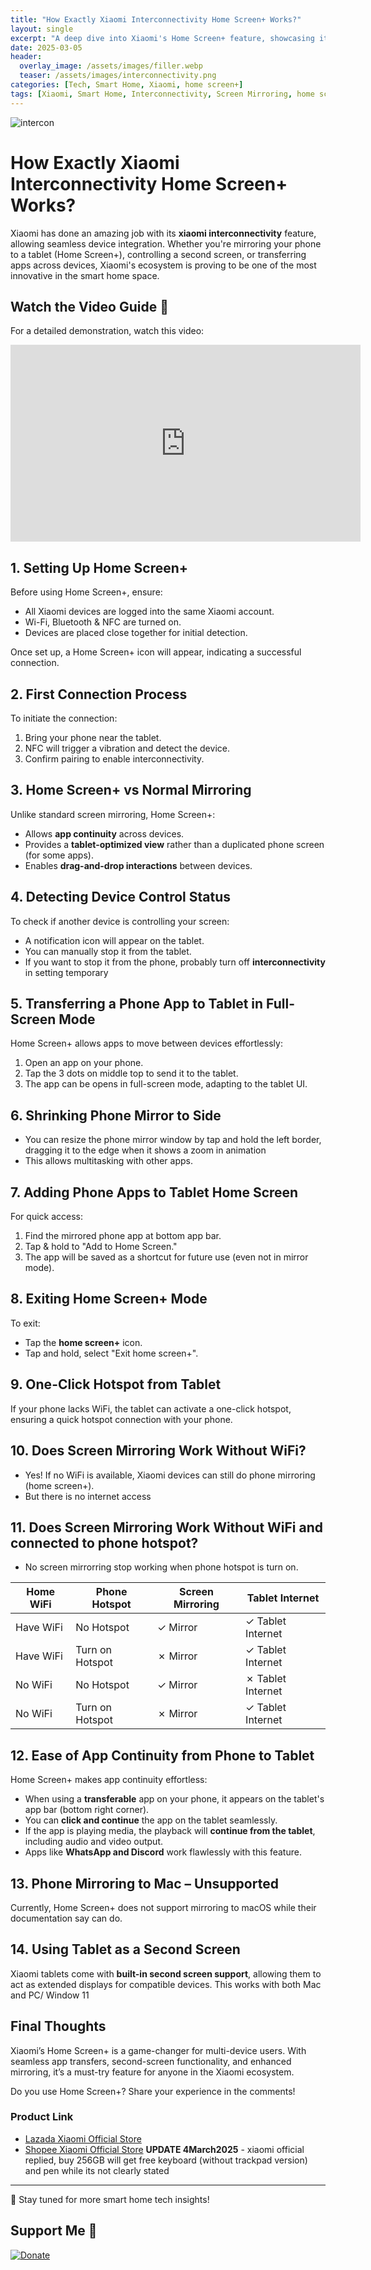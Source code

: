 ```yaml
---
title: "How Exactly Xiaomi Interconnectivity Home Screen+ Works?"
layout: single
excerpt: "A deep dive into Xiaomi's Home Screen+ feature, showcasing its seamless device integration."
date: 2025-03-05
header:
  overlay_image: /assets/images/filler.webp
  teaser: /assets/images/interconnectivity.png
categories: [Tech, Smart Home, Xiaomi, home screen+]
tags: [Xiaomi, Smart Home, Interconnectivity, Screen Mirroring, home screen+]
---
```


![intercon](https://raw.githubusercontent.com/mattchoo2/mattchoo2.github.io/main/assets/images/interconnectivity.png)

# How Exactly Xiaomi Interconnectivity Home Screen+ Works?

Xiaomi has done an amazing job with its **xiaomi interconnectivity** feature, allowing seamless device integration. Whether you're mirroring your phone to a tablet (Home Screen+), controlling a second screen, or transferring apps across devices, Xiaomi's ecosystem is proving to be one of the most innovative in the smart home space.

## Watch the Video Guide 🎥
For a detailed demonstration, watch this video:

<iframe width="560" height="315" src="https://www.youtube.com/embed/W_G2iqWWEqM" frameborder="0" allowfullscreen></iframe>


## 1. Setting Up Home Screen+
Before using Home Screen+, ensure:
- All Xiaomi devices are logged into the same Xiaomi account.
- Wi-Fi, Bluetooth & NFC are turned on.
- Devices are placed close together for initial detection.

Once set up, a Home Screen+ icon will appear, indicating a successful connection.

## 2. First Connection Process
To initiate the connection:
1. Bring your phone near the tablet.
2. NFC will trigger a vibration and detect the device.
3. Confirm pairing to enable interconnectivity.

## 3. Home Screen+ vs Normal Mirroring
Unlike standard screen mirroring, Home Screen+:
- Allows **app continuity** across devices.
- Provides a **tablet-optimized view** rather than a duplicated phone screen (for some apps).
- Enables **drag-and-drop interactions** between devices.

## 4. Detecting Device Control Status
To check if another device is controlling your screen:
- A notification icon will appear on the tablet.
- You can manually stop it from the tablet. 
- If you want to stop it from the phone, probably turn off **interconnectivity** in setting temporary

## 5. Transferring a Phone App to Tablet in Full-Screen Mode
Home Screen+ allows apps to move between devices effortlessly:
1. Open an app on your phone.
2. Tap the 3 dots on middle top to send it to the tablet.
3. The app can be opens in full-screen mode, adapting to the tablet UI.

## 6. Shrinking Phone Mirror to Side
- You can resize the phone mirror window by tap and hold the left border, dragging it to the edge when it shows a zoom in animation
- This allows multitasking with other apps.

## 7. Adding Phone Apps to Tablet Home Screen
For quick access:
1. Find the mirrored phone app at bottom app bar.
2. Tap & hold to  "Add to Home Screen."
3. The app will be saved as a shortcut for future use (even not in mirror mode).

## 8. Exiting Home Screen+ Mode
To exit:
- Tap the **home screen+** icon.
- Tap and hold, select "Exit home screen+".

## 9. One-Click Hotspot from Tablet
If your phone lacks WiFi, the tablet can activate a one-click hotspot, ensuring a quick hotspot connection with your phone.

## 10. Does Screen Mirroring Work Without WiFi?
- Yes! If no WiFi is available, Xiaomi devices can still do phone mirroring (home screen+).
- But there is no internet access

## 11. Does Screen Mirroring Work Without WiFi and connected to phone hotspot?
- No screen mirrorring stop working when phone hotspot is turn on.


| Home WiFi | Phone Hotspot | Screen Mirroring | Tablet Internet |
|-------------|---------------|------------------|-----------------|
| Have WiFi   | No Hotspot    | ✓ Mirror        | ✓ Tablet Internet |
| Have WiFi   | Turn on Hotspot | ✗ Mirror      | ✓ Tablet Internet |
| No WiFi     | No Hotspot    | ✓ Mirror        | ✗ Tablet Internet |
| No WiFi     | Turn on Hotspot | ✗ Mirror      | ✓ Tablet Internet |

## 12. Ease of App Continuity from Phone to Tablet
Home Screen+ makes app continuity effortless:
- When using a **transferable** app on your phone, it appears on the tablet's app bar (bottom right corner).
- You can **click and continue** the app on the tablet seamlessly.
- If the app is playing media, the playback will **continue from the tablet**, including audio and video output.
- Apps like **WhatsApp and Discord** work flawlessly with this feature.

## 13. Phone Mirroring to Mac – Unsupported
Currently, Home Screen+ does not support mirroring to macOS while their documentation say can do. 

## 14. Using Tablet as a Second Screen
Xiaomi tablets come with **built-in second screen support**, allowing them to act as extended displays for compatible devices.
This works with both Mac and PC/ Window 11

## Final Thoughts
Xiaomi’s Home Screen+ is a game-changer for multi-device users. With seamless app transfers, second-screen functionality, and enhanced mirroring, it’s a must-try feature for anyone in the Xiaomi ecosystem.

Do you use Home Screen+? Share your experience in the comments!

### Product Link

- [Lazada Xiaomi Official Store](https://s.lazada.com.my/s.LhBRN)
- [Shopee Xiaomi Official Store](https://shopee.com.my/product/698003580/27826446251)
  **UPDATE 4March2025** - xiaomi official replied, buy 256GB will get free keyboard (without trackpad version) and pen while its not clearly stated


---
🚀 Stay tuned for more smart home tech insights!


## Support Me 💖
[![Donate](https://img.shields.io/badge/Donate-PayPal-blue.svg)](https://paypal.me/mattchoo2)
